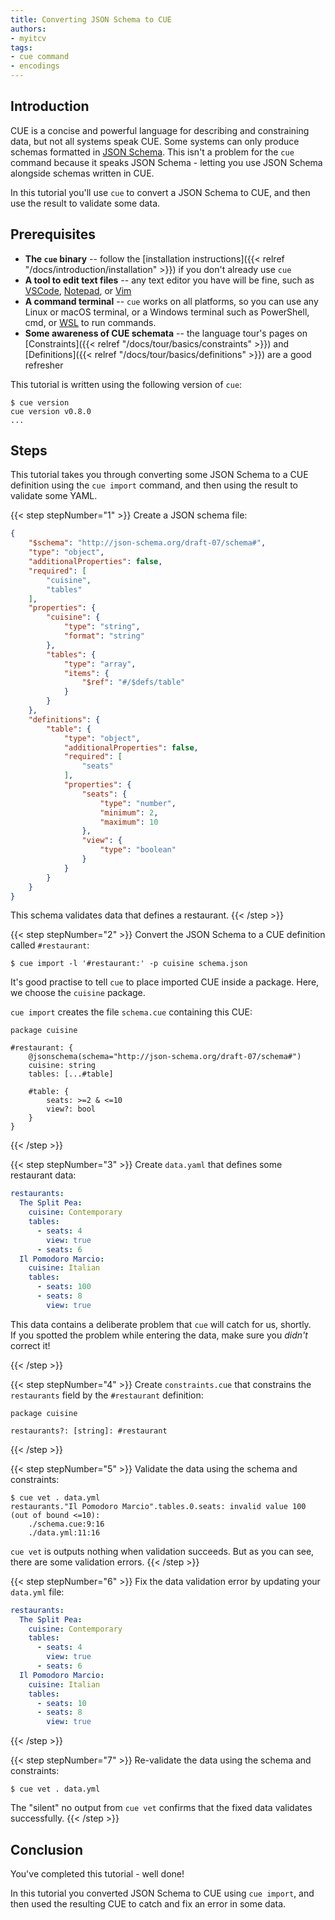 ```yaml
---
title: Converting JSON Schema to CUE
authors:
- myitcv
tags:
- cue command
- encodings
---
```


## Introduction

CUE is a concise and powerful language for describing and constraining data, but
not all systems speak CUE.  Some systems can only produce schemas formatted in
[JSON Schema](https://json-schema.org/).  This isn't a problem for the `cue`
command because it speaks JSON Schema - letting you use JSON Schema alongside
schemas written in CUE.

In this tutorial you'll use `cue` to convert a JSON Schema to CUE,
and then use the result to validate some data.

## Prerequisites

- **The `cue` binary** --
  follow the [installation instructions]({{< relref "/docs/introduction/installation" >}})
  if you don't already use `cue`
- **A tool to edit text files** --
  any text editor you have will be fine, such as
  [VSCode](https://code.visualstudio.com/),
  [Notepad](https://apps.microsoft.com/detail/9msmlrh6lzf3), or
  [Vim](https://www.vim.org/download.php)
- **A command terminal** --
  `cue` works on all platforms, so you can use any Linux or macOS terminal,
  or a Windows terminal such as PowerShell, cmd, or
  [WSL](https://learn.microsoft.com/en-us/windows/wsl/install)
  to run commands.
- **Some awareness of CUE schemata** --
  the language tour's pages on
  [Constraints]({{< relref "/docs/tour/basics/constraints" >}}) and
  [Definitions]({{< relref "/docs/tour/basics/definitions" >}}) are a good refresher

This tutorial is written using the following version of `cue`:

```text { title="TERMINAL" codeToCopy="Y3VlIHZlcnNpb24=" }
$ cue version
cue version v0.8.0
...
```

## Steps

This tutorial takes you through converting some JSON Schema to a CUE definition
using the `cue import` command,
and then using the result to validate some YAML.

{{< step stepNumber="1" >}}
Create a JSON schema file:

```json { title="schema.json" }
{
    "$schema": "http://json-schema.org/draft-07/schema#",
    "type": "object",
    "additionalProperties": false,
    "required": [
        "cuisine",
        "tables"
    ],
    "properties": {
        "cuisine": {
            "type": "string",
            "format": "string"
        },
        "tables": {
            "type": "array",
            "items": {
                "$ref": "#/$defs/table"
            }
        }
    },
    "definitions": {
        "table": {
            "type": "object",
            "additionalProperties": false,
            "required": [
                "seats"
            ],
            "properties": {
                "seats": {
                    "type": "number",
                    "minimum": 2,
                    "maximum": 10
                },
                "view": {
                    "type": "boolean"
                }
            }
        }
    }
}
```

This schema validates data that defines a restaurant.
{{< /step >}}

{{< step stepNumber="2" >}}
Convert the JSON Schema to a CUE definition called `#restaurant`:

```text { title="TERMINAL" codeToCopy="Y3VlIGltcG9ydCAtbCAnI3Jlc3RhdXJhbnQ6JyAtcCBjdWlzaW5lIHNjaGVtYS5qc29u" }
$ cue import -l '#restaurant:' -p cuisine schema.json
```
It's good practise to tell `cue` to place imported CUE inside a package.
Here, we choose the `cuisine` package.

`cue import` creates the file `schema.cue` containing this CUE:

```cue { title="schema.cue" }
package cuisine

#restaurant: {
	@jsonschema(schema="http://json-schema.org/draft-07/schema#")
	cuisine: string
	tables: [...#table]

	#table: {
		seats: >=2 & <=10
		view?: bool
	}
}
```
{{< /step >}}

{{< step stepNumber="3" >}}
Create `data.yaml` that defines some restaurant data:

```yml { title="data.yml" }
restaurants:
  The Split Pea:
    cuisine: Contemporary
    tables:
      - seats: 4
        view: true
      - seats: 6
  Il Pomodoro Marcio:
    cuisine: Italian
    tables:
      - seats: 100
      - seats: 8
        view: true
```

This data contains a deliberate problem that `cue` will catch for us, shortly.\
If you spotted the problem while entering the data, make sure you *didn't* correct it!

{{< /step >}}

{{< step stepNumber="4" >}}
Create `constraints.cue` that constrains the `restaurants` field by the `#restaurant` definition:

```cue { title="constraints.cue" }
package cuisine

restaurants?: [string]: #restaurant
```
{{< /step >}}

{{< step stepNumber="5" >}}
Validate the data using the schema and constraints:

```text { title="TERMINAL" codeToCopy="Y3VlIHZldCAuIGRhdGEueW1s" }
$ cue vet . data.yml
restaurants."Il Pomodoro Marcio".tables.0.seats: invalid value 100 (out of bound <=10):
    ./schema.cue:9:16
    ./data.yml:11:16
```

`cue vet` is outputs nothing when validation succeeds. But as you can see, there
are some validation errors.
{{< /step >}}

{{< step stepNumber="6" >}}
Fix the data validation error by updating your `data.yml` file:

```yml { title="data.yml" }
restaurants:
  The Split Pea:
    cuisine: Contemporary
    tables:
      - seats: 4
        view: true
      - seats: 6
  Il Pomodoro Marcio:
    cuisine: Italian
    tables:
      - seats: 10
      - seats: 8
        view: true
```

{{< /step >}}

{{< step stepNumber="7" >}}
Re-validate the data using the schema and constraints:

```text { title="TERMINAL" codeToCopy="Y3VlIHZldCAuIGRhdGEueW1s" }
$ cue vet . data.yml
```

The "silent" no output from `cue vet` confirms that the fixed data validates successfully.
{{< /step >}}

## Conclusion

You've completed this tutorial - well done!

In this tutorial you converted JSON Schema to CUE using `cue import`, and then
used the resulting CUE to catch and fix an error in some data.

<!--
## Related content
-->
